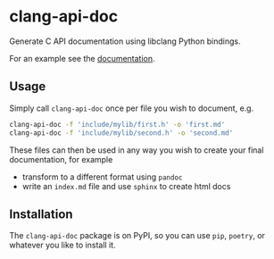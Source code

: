 clang-api-doc
=============

Generate C API documentation using libclang Python bindings.

For an example see the [documentation](https://clang-api-doc.readthedocs.io).


Usage
-------------

Simply call `clang-api-doc` once per file you wish to document, e.g.

```bash
clang-api-doc -f 'include/mylib/first.h' -o 'first.md'
clang-api-doc -f 'include/mylib/second.h' -o 'second.md'
```

These files can then be used in any way you wish to create your final documentation, for example
- transform to a different format using `pandoc`
- write an `index.md` file and use `sphinx` to create html docs


Installation
-------------

The `clang-api-doc` package is on PyPI, so you can use `pip`, `poetry`, or whatever you like to install it.